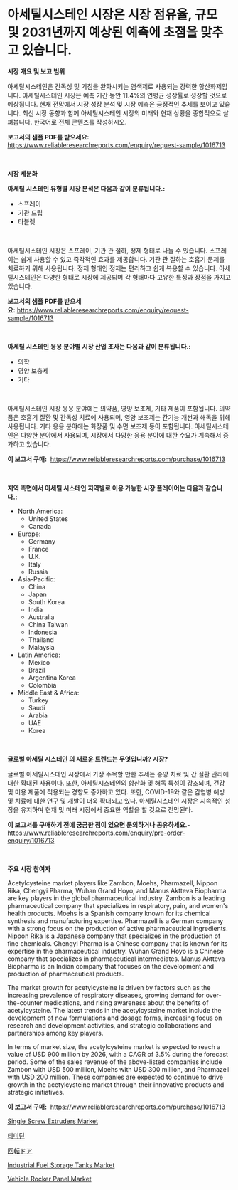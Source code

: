 <p><h1>아세틸시스테인 시장은 시장 점유율, 규모 및 2031년까지 예상된 예측에 초점을 맞추고 있습니다.</h1></p><p><strong>시장 개요 및 보고 범위</strong></p>
<p><p>아세틸시스테인은 간독성 및 기침을 완화시키는 염색제로 사용되는 강력한 항산화제입니다. 아세틸시스테인 시장은 예측 기간 동안 11.4%의 연평균 성장률로 성장할 것으로 예상됩니다. 현재 전망에서 시장 성장 분석 및 시장 예측은 긍정적인 추세를 보이고 있습니다. 최신 시장 동향과 함께 아세틸시스테인 시장의 미래와 현재 상황을 종합적으로 살펴봅니다. 한국어로 전체 콘텐츠를 작성하시오.</p></p>
<p><strong>보고서의 샘플 PDF를 받으세요:</strong> <a href="https://www.reliableresearchreports.com/enquiry/request-sample/1016713">https://www.reliableresearchreports.com/enquiry/request-sample/1016713</a></p>
<p>&nbsp;</p>
<p><strong>시장 세분화</strong></p>
<p><strong>아세틸 시스테인 유형별 시장 분석은 다음과 같이 분류됩니다.:</strong></p>
<p><ul><li>스프레이</li><li>기관 드립</li><li>타블렛</li></ul></p>
<p>&nbsp;</p>
<p><p>아세틸시스테인 시장은 스프레이, 기관 관 절하, 정제 형태로 나눌 수 있습니다. 스프레이는 쉽게 사용할 수 있고 즉각적인 효과를 제공합니다. 기관 관 절하는 호흡기 문제를 치료하기 위해 사용됩니다. 정제 형태인 정제는 편리하고 쉽게 복용할 수 있습니다. 아세틸시스테인은 다양한 형태로 시장에 제공되며 각 형태마다 고유한 특징과 장점을 가지고 있습니다.</p></p>
<p><strong>보고서의 샘플 PDF를 받으세요:</strong>&nbsp;<a href="https://www.reliableresearchreports.com/enquiry/request-sample/1016713">https://www.reliableresearchreports.com/enquiry/request-sample/1016713</a></p>
<p>&nbsp;</p>
<p><strong> 아세틸 시스테인 응용 분야별 시장 산업 조사는 다음과 같이 분류됩니다.:</strong></p>
<p><ul><li>의학</li><li>영양 보충제</li><li>기타</li></ul></p>
<p>&nbsp;</p>
<p><p>아세틸시스테인 시장 응용 분야에는 의약품, 영양 보조제, 기타 제품이 포함됩니다. 의약품은 호흡기 질환 및 간독성 치료에 사용되며, 영양 보조제는 간기능 개선과 해독을 위해 사용됩니다. 기타 응용 분야에는 화장품 및 수면 보조제 등이 포함됩니다. 아세틸시스테인은 다양한 분야에서 사용되며, 시장에서 다양한 응용 분야에 대한 수요가 계속해서 증가하고 있습니다.</p></p>
<p><strong>이 보고서 구매:</strong>&nbsp; <a href="https://www.reliableresearchreports.com/purchase/1016713">https://www.reliableresearchreports.com/purchase/1016713</a></p>
<p>&nbsp;</p>
<p><strong>지역 측면에서 아세틸 시스테인 지역별로 이용 가능한 시장 플레이어는 다음과 같습니다.:</strong></p>
<p><ul>
    <li>
        North America:
        <ul>
            <li>United States</li>
            <li>Canada</li>
        </ul>
    </li>
    <li>
        Europe:
        <ul>
            <li>Germany</li>
            <li>France</li>
            <li>U.K.</li>
            <li>Italy</li>
            <li>Russia</li>
        </ul>
    </li>
    <li>
        Asia-Pacific:
        <ul>
            <li>China</li>
            <li>Japan</li>
            <li>South Korea</li>
            <li>India</li>
            <li>Australia</li>
            <li>China Taiwan</li>
            <li>Indonesia</li>
            <li>Thailand</li>
            <li>Malaysia</li>
        </ul>
    </li>
    <li>
        Latin America:
        <ul>
            <li>Mexico</li>
            <li>Brazil</li>
            <li>Argentina Korea</li>
            <li>Colombia</li>
        </ul>
    </li>
    <li>
        Middle East & Africa:
        <ul>
            <li>Turkey</li>
            <li>Saudi</li>
            <li>Arabia</li>
            <li>UAE</li>
            <li>Korea</li>
        </ul>
    </li>
    </ul></p>
<p>&nbsp;</p>
<p><strong>글로벌 아세틸 시스테인 의 새로운 트렌드는 무엇입니까? 시장?</strong></p>
<p><p>글로벌 아세틸시스테인 시장에서 가장 주목할 만한 추세는 종양 치료 및 간 질환 관리에 대한 확대된 사용이다. 또한, 아세틸시스테인의 항산화 및 해독 특성이 강조되며, 건강 및 미용 제품에 적용되는 경향도 증가하고 있다. 또한, COVID-19와 같은 감염병 예방 및 치료에 대한 연구 및 개발이 더욱 확대되고 있다. 아세틸시스테인 시장은 지속적인 성장을 유지하며 현재 및 미래 시장에서 중요한 역할을 할 것으로 전망된다.</p></p>
<p><strong>이 보고서를 구매하기 전에 궁금한 점이 있으면 문의하거나 공유하세요.</strong>- <a href="https://www.reliableresearchreports.com/enquiry/pre-order-enquiry/1016713">https://www.reliableresearchreports.com/enquiry/pre-order-enquiry/1016713</a></p>
<p>&nbsp;</p>
<p><strong>주요 시장 참여자</strong></p>
<p><p>Acetylcysteine market players like Zambon, Moehs, Pharmazell, Nippon Rika, Chengyi Pharma, Wuhan Grand Hoyo, and Manus Aktteva Biopharma are key players in the global pharmaceutical industry. Zambon is a leading pharmaceutical company that specializes in respiratory, pain, and women's health products. Moehs is a Spanish company known for its chemical synthesis and manufacturing expertise. Pharmazell is a German company with a strong focus on the production of active pharmaceutical ingredients. Nippon Rika is a Japanese company that specializes in the production of fine chemicals. Chengyi Pharma is a Chinese company that is known for its expertise in the pharmaceutical industry. Wuhan Grand Hoyo is a Chinese company that specializes in pharmaceutical intermediates. Manus Aktteva Biopharma is an Indian company that focuses on the development and production of pharmaceutical products.</p><p>The market growth for acetylcysteine is driven by factors such as the increasing prevalence of respiratory diseases, growing demand for over-the-counter medications, and rising awareness about the benefits of acetylcysteine. The latest trends in the acetylcysteine market include the development of new formulations and dosage forms, increasing focus on research and development activities, and strategic collaborations and partnerships among key players.</p><p>In terms of market size, the acetylcysteine market is expected to reach a value of USD 900 million by 2026, with a CAGR of 3.5% during the forecast period. Some of the sales revenue of the above-listed companies include Zambon with USD 500 million, Moehs with USD 300 million, and Pharmazell with USD 200 million. These companies are expected to continue to drive growth in the acetylcysteine market through their innovative products and strategic initiatives.</p></p>
<p><strong>이 보고서 구매:</strong>&nbsp;&nbsp;<a href="https://www.reliableresearchreports.com/purchase/1016713">https://www.reliableresearchreports.com/purchase/1016713</a></p>
<p><p><a href="https://summer-dogwood-3e9.notion.site/Single-Screw-Extruders-Market-Size-Market-Trends-and-Growth-Outlook-forecasted-for-period-from-202-c6a268053ab34708adad3c4a6abd30ac">Single Screw Extruders Market</a></p><p><a href="https://github.com/fredrickeglers/Market-Research-Report-List-1/blob/main/9323908188077.md">티미딘</a></p><p><a href="https://github.com/efcvopdgkdx128/Market-Research-Report-List-1/blob/main/2125695188141.md">回転ドア</a></p><p><a href="https://issuu.com/reportprime-2/docs/industrial-fuel-storage-tanks-market-size-2030.ppt">Industrial Fuel Storage Tanks Market</a></p><p><a href="https://github.com/derrinmiltonellis35gcl/Market-Research-Report-List-1/blob/main/vehicle-rocker-panel-market.md">Vehicle Rocker Panel Market</a></p></p>
